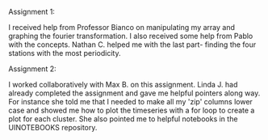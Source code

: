 

Assignment 1: 

I received help from Professor Bianco on manipulating my array and graphing the fourier transformation. I also received some help from Pablo with the concepts. Nathan C. helped me with the last part- finding the four stations with the most periodicity.


Assignment 2: 

I worked collaboratively with Max B. on this assignment. Linda J. had already completed the assignment and gave me helpful pointers along way. For instance she told me that I needed to make all my 'zip' columns lower case and showed me how to plot the timeseries with a for loop to create a plot for each cluster. She also pointed me to helpful notebooks in the UINOTEBOOKS repository. 
